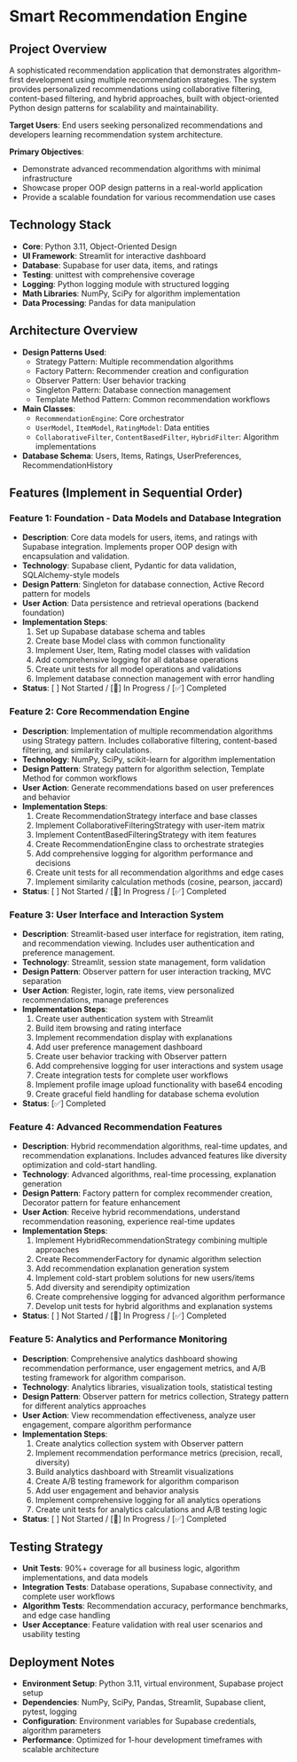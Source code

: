 # Smart Recommendation Engine

## Project Overview
A sophisticated recommendation application that demonstrates algorithm-first development using multiple recommendation strategies. The system provides personalized recommendations using collaborative filtering, content-based filtering, and hybrid approaches, built with object-oriented Python design patterns for scalability and maintainability.

**Target Users**: End users seeking personalized recommendations and developers learning recommendation system architecture.

**Primary Objectives**: 
- Demonstrate advanced recommendation algorithms with minimal infrastructure
- Showcase proper OOP design patterns in a real-world application
- Provide a scalable foundation for various recommendation use cases

## Technology Stack
- **Core**: Python 3.11, Object-Oriented Design
- **UI Framework**: Streamlit for interactive dashboard
- **Database**: Supabase for user data, items, and ratings
- **Testing**: unittest with comprehensive coverage
- **Logging**: Python logging module with structured logging
- **Math Libraries**: NumPy, SciPy for algorithm implementation
- **Data Processing**: Pandas for data manipulation

## Architecture Overview
- **Design Patterns Used**: 
  - Strategy Pattern: Multiple recommendation algorithms
  - Factory Pattern: Recommender creation and configuration
  - Observer Pattern: User behavior tracking
  - Singleton Pattern: Database connection management
  - Template Method Pattern: Common recommendation workflows
- **Main Classes**: 
  - `RecommendationEngine`: Core orchestrator
  - `UserModel`, `ItemModel`, `RatingModel`: Data entities
  - `CollaborativeFilter`, `ContentBasedFilter`, `HybridFilter`: Algorithm implementations
- **Database Schema**: Users, Items, Ratings, UserPreferences, RecommendationHistory

## Features (Implement in Sequential Order)

### Feature 1: Foundation - Data Models and Database Integration
- **Description**: Core data models for users, items, and ratings with Supabase integration. Implements proper OOP design with encapsulation and validation.
- **Technology**: Supabase client, Pydantic for data validation, SQLAlchemy-style models
- **Design Pattern**: Singleton for database connection, Active Record pattern for models
- **User Action**: Data persistence and retrieval operations (backend foundation)
- **Implementation Steps**: 
  1. Set up Supabase database schema and tables
  2. Create base Model class with common functionality
  3. Implement User, Item, Rating model classes with validation
  4. Add comprehensive logging for all database operations
  5. Create unit tests for all model operations and validations
  6. Implement database connection management with error handling
- **Status**: [ ] Not Started / [🔄] In Progress / [✅] Completed

### Feature 2: Core Recommendation Engine
- **Description**: Implementation of multiple recommendation algorithms using Strategy pattern. Includes collaborative filtering, content-based filtering, and similarity calculations.
- **Technology**: NumPy, SciPy, scikit-learn for algorithm implementation
- **Design Pattern**: Strategy pattern for algorithm selection, Template Method for common workflows
- **User Action**: Generate recommendations based on user preferences and behavior
- **Implementation Steps**: 
  1. Create RecommendationStrategy interface and base classes
  2. Implement CollaborativeFilteringStrategy with user-item matrix
  3. Implement ContentBasedFilteringStrategy with item features
  4. Create RecommendationEngine class to orchestrate strategies
  5. Add comprehensive logging for algorithm performance and decisions
  6. Create unit tests for all recommendation algorithms and edge cases
  7. Implement similarity calculation methods (cosine, pearson, jaccard)
- **Status**: [ ] Not Started / [🔄] In Progress / [✅] Completed

### Feature 3: User Interface and Interaction System
- **Description**: Streamlit-based user interface for registration, item rating, and recommendation viewing. Includes user authentication and preference management.
- **Technology**: Streamlit, session state management, form validation
- **Design Pattern**: Observer pattern for user interaction tracking, MVC separation
- **User Action**: Register, login, rate items, view personalized recommendations, manage preferences
- **Implementation Steps**: 
  1. Create user authentication system with Streamlit
  2. Build item browsing and rating interface
  3. Implement recommendation display with explanations
  4. Add user preference management dashboard
  5. Create user behavior tracking with Observer pattern
  6. Add comprehensive logging for user interactions and system usage
  7. Create integration tests for complete user workflows
  8. Implement profile image upload functionality with base64 encoding
  9. Create graceful field handling for database schema evolution
- **Status**: [✅] Completed

### Feature 4: Advanced Recommendation Features
- **Description**: Hybrid recommendation algorithms, real-time updates, and recommendation explanations. Includes advanced features like diversity optimization and cold-start handling.
- **Technology**: Advanced algorithms, real-time processing, explanation generation
- **Design Pattern**: Factory pattern for complex recommender creation, Decorator pattern for feature enhancement
- **User Action**: Receive hybrid recommendations, understand recommendation reasoning, experience real-time updates
- **Implementation Steps**: 
  1. Implement HybridRecommendationStrategy combining multiple approaches
  2. Create RecommenderFactory for dynamic algorithm selection
  3. Add recommendation explanation generation system
  4. Implement cold-start problem solutions for new users/items
  5. Add diversity and serendipity optimization
  6. Create comprehensive logging for advanced algorithm performance
  7. Develop unit tests for hybrid algorithms and explanation systems
- **Status**: [ ] Not Started / [🔄] In Progress / [✅] Completed

### Feature 5: Analytics and Performance Monitoring
- **Description**: Comprehensive analytics dashboard showing recommendation performance, user engagement metrics, and A/B testing framework for algorithm comparison.
- **Technology**: Analytics libraries, visualization tools, statistical testing
- **Design Pattern**: Observer pattern for metrics collection, Strategy pattern for different analytics approaches
- **User Action**: View recommendation effectiveness, analyze user engagement, compare algorithm performance
- **Implementation Steps**: 
  1. Create analytics collection system with Observer pattern
  2. Implement recommendation performance metrics (precision, recall, diversity)
  3. Build analytics dashboard with Streamlit visualizations
  4. Create A/B testing framework for algorithm comparison
  5. Add user engagement and behavior analysis
  6. Implement comprehensive logging for all analytics operations
  7. Create unit tests for analytics calculations and A/B testing logic
- **Status**: [ ] Not Started / [🔄] In Progress / [✅] Completed

## Testing Strategy
- **Unit Tests**: 90%+ coverage for all business logic, algorithm implementations, and data models
- **Integration Tests**: Database operations, Supabase connectivity, and complete user workflows
- **Algorithm Tests**: Recommendation accuracy, performance benchmarks, and edge case handling
- **User Acceptance**: Feature validation with real user scenarios and usability testing

## Deployment Notes
- **Environment Setup**: Python 3.11, virtual environment, Supabase project setup
- **Dependencies**: NumPy, SciPy, Pandas, Streamlit, Supabase client, pytest, logging
- **Configuration**: Environment variables for Supabase credentials, algorithm parameters
- **Performance**: Optimized for 1-hour development timeframes with scalable architecture